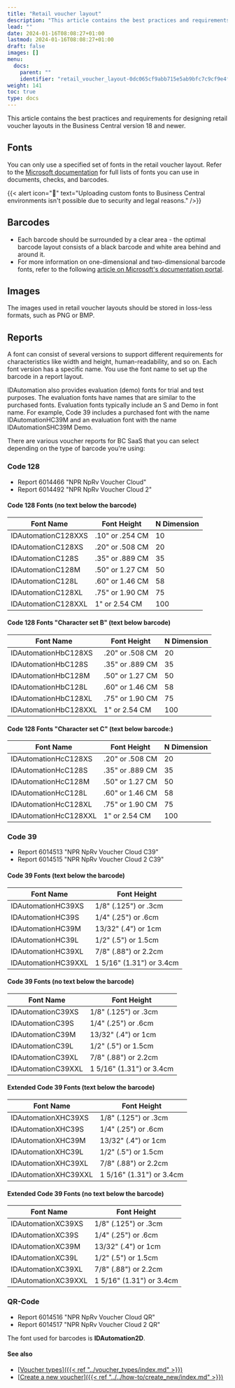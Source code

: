 ```yaml
---
title: "Retail voucher layout"
description: "This article contains the best practices and requirements for the retail voucher layout."
lead: ""
date: 2024-01-16T08:08:27+01:00
lastmod: 2024-01-16T08:08:27+01:00
draft: false
images: []
menu:
  docs:
    parent: ""
    identifier: "retail_voucher_layout-0dc065cf9abb715e5ab9bfc7c9cf9e4f"
weight: 141
toc: true
type: docs
---
```


This article contains the best practices and requirements for designing retail voucher layouts in the Business Central version 18 and newer. 

## Fonts

You can only use a specified set of fonts in the retail voucher layout. Refer to the [<ins>Microsoft documentation<ins>](https://learn.microsoft.com/en-us/dynamics365/business-central/ui-fonts) for full lists of fonts you can use in documents, checks, and barcodes. 

{{< alert icon="📝" text="Uploading custom fonts to Business Central environments isn't possible due to security and legal reasons." />}}

## Barcodes

- Each barcode should be surrounded by a clear area - the optimal barcode layout consists of a black barcode and white area behind and around it. 
- For more information on one-dimensional and two-dimensional barcode fonts, refer to the following [<ins>article on Microsoft's documentation portal<ins>](https://learn.microsoft.com/en-us/dynamics365/business-central/dev-itpro/developer/devenv-report-barcode-fonts).

## Images

The images used in retail voucher layouts should be stored in loss-less formats, such as PNG or BMP.

## Reports

A font can consist of several versions to support different requirements for characteristics like width and height, human-readability, and so on. Each font version has a specific name. You use the font name to set up the barcode in a report layout.

IDAutomation also provides evaluation (demo) fonts for trial and test purposes. The evaluation fonts have names that are similar to the purchased fonts. Evaluation fonts typically include an S and Demo in font name. For example, Code 39 includes a purchased font with the name IDAutomationHC39M and an evaluation font with the name IDAutomationSHC39M Demo.

There are various voucher reports for BC SaaS that you can select depending on the type of barcode you're using:

### Code 128

- Report 6014466 "NPR NpRv Voucher Cloud"
- Report 6014492 "NPR NpRv Voucher Cloud 2"

#### Code 128 Fonts (no text below the barcode)

| Font Name      | Font Height | N Dimension |
| ----------- | ----------- | ---------- | 
| IDAutomationC128XXS | .10" or .254 CM | 	10 |
| IDAutomationC128XS |  .20" or .508 CM | 20 |
| IDAutomationC128S	 | .35" or .889 CM | 35 |
| IDAutomationC128M | 	 .50" or 1.27 CM | 50 |
| IDAutomationC128L |  .60" or 1.46 CM	| 58 |
| IDAutomationC128XL | 	 .75" or 1.90 CM | 75 | 
| IDAutomationC128XXL | 1" or 2.54 CM | 100 | 

#### Code 128 Fonts "Character set B" (text below barcode)

| Font Name      | Font Height | N Dimension |
| ----------- | ----------- | ---------- | 
| IDAutomationHbC128XS |  .20" or .508 CM	| 20 | 
| IDAutomationHbC128S | .35" or .889 CM | 35 | 
| IDAutomationHbC128M | 	 .50" or 1.27 CM | 50 |
| IDAutomationHbC128L |  .60" or 1.46 CM	| 58 | 
| IDAutomationHbC128XL |  .75" or 1.90 CM	 | 75 |
| IDAutomationHbC128XXL |  1" or 2.54 CM | 100 |

#### Code 128 Fonts "Character set C" (text below barcode:)

| Font Name      | Font Height | N Dimension |
| ----------- | ----------- | ---------- | 
| IDAutomationHcC128XS |  .20" or .508 CM	 | 20 |
| IDAutomationHcC128S |  .35" or .889 CM	| 35 |
| IDAutomationHcC128M |  .50" or 1.27 CM	 | 50 |
| IDAutomationHcC128L	|  .60" or 1.46 CM	| 58 |
| IDAutomationHcC128XL |  .75" or 1.90 CM	| 75 | 
| IDAutomationHcC128XXL |  1" or 2.54 CM	| 100 | 

### Code 39

- Report 6014513 "NPR NpRv Voucher Cloud C39"
- Report 6014515 "NPR NpRv Voucher Cloud 2 C39"

#### Code 39 Fonts (text below the barcode)

| Font Name      | Font Height |
| ----------- | ----------- | 
| IDAutomationHC39XS |  1/8" (.125") or .3cm |
| IDAutomationHC39S |  1/4" (.25") or .6cm |
| IDAutomationHC39M |  13/32" (.4") or 1cm |
| IDAutomationHC39L |  1/2" (.5") or 1.5cm |
| IDAutomationHC39XL |  7/8" (.88") or 2.2cm |
| IDAutomationHC39XXL |  1 5/16" (1.31") or 3.4cm |

#### Code 39 Fonts (no text below the barcode)

| Font Name      | Font Height |
| ----------- | ----------- | 
| IDAutomationC39XS	|  1/8" (.125") or .3cm |
| IDAutomationC39S |  1/4" (.25") or .6cm |
| IDAutomationC39M |  13/32" (.4") or 1cm |
| IDAutomationC39L |  1/2" (.5") or 1.5cm | 
| IDAutomationC39XL |  7/8" (.88") or 2.2cm |
| IDAutomationC39XXL |  1 5/16" (1.31") or 3.4cm |

#### Extended Code 39 Fonts (text below the barcode)

| Font Name      | Font Height |
| ----------- | ----------- | 
| IDAutomationXHC39XS |  1/8" (.125") or .3cm |
| IDAutomationXHC39S |  1/4" (.25") or .6cm |
| IDAutomationXHC39M |  13/32" (.4") or 1cm |
| IDAutomationXHC39L |  1/2" (.5") or 1.5cm |
| IDAutomationXHC39XL |  7/8" (.88") or 2.2cm |
| IDAutomationXHC39XXL |  1 5/16" (1.31") or 3.4cm |

#### Extended Code 39 Fonts (no text below the barcode)

| Font Name      | Font Height |
| ----------- | ----------- | 
| IDAutomationXC39XS |  1/8" (.125") or .3cm |
| IDAutomationXC39S |  1/4" (.25") or .6cm |
| IDAutomationXC39M |  13/32" (.4") or 1cm |
| IDAutomationXC39L |  1/2" (.5") or 1.5cm |
| IDAutomationXC39XL |  7/8" (.88") or 2.2cm |
| IDAutomationXC39XXL	|  1 5/16" (1.31") or 3.4cm | 

### QR-Code

- Report 6014516 "NPR NpRv Voucher Cloud QR"
- Report 6014517 "NPR NpRv Voucher Cloud 2 QR"

The font used for barcodes is **IDAutomation2D**. 

#### See also

- [<ins>Voucher types<ins>]({{< ref "../voucher_types/index.md" >}})
- [<ins>Create a new voucher<ins>]({{< ref "../../how-to/create_new/index.md" >}})
